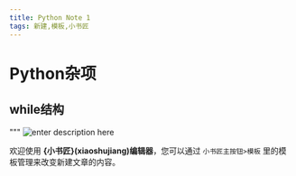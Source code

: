 ```yaml
---
title: Python Note 1
tags: 新建,模板,小书匠
---
```

# Python杂项

## while结构
"""
![enter description here](/images/1570501535887.png)

欢迎使用 **{小书匠}(xiaoshujiang)编辑器**，您可以通过 `小书匠主按钮>模板` 里的模板管理来改变新建文章的内容。